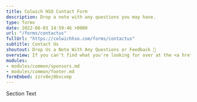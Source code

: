```yaml
---
title: Colwich HSO Contact Form
description: Drop a note with any questions you may have.
type: forms
date: 2022-06-03 14:59:46 +0000
url: "/forms/contactus"
fullUrl: "https://colwichhso.com/forms/contactus"
subtitle: Contact Us
shoutout: Drop Us a Note With Any Questions or Feedback 📮
overview: If you can't find what you're looking for over at the <a href="/faq">FAQ</a>, let us know by filling out the form below.
modules:
- modules/common/sponsors.md
- modules/common/footer.md
formEmbed: zzrv8ej0bvcxmp
---
```

Section Text
